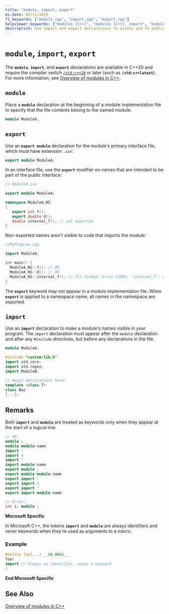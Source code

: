 ```yaml
---
title: "module, import, export"
ms.date: 02/11/2025
f1_keywords: ["module_cpp", "import_cpp", "export_cpp"]
helpviewer_keywords: ["modules [C++]", "modules [C++], import", "modules [C++], export"]
description: Use import and export declarations to access and to publish types and functions defined in the specified module.
---
```

# `module`, `import`, `export`

The **`module`**, **`import`**, and **`export`** declarations are available in C++20 and require the compiler switch [`/std:c++20`](../build/reference/std-specify-language-standard-version.md) or later (such as **`/std:c++latest`**). For more information, see [Overview of modules in C++](modules-cpp.md).

## `module`

Place a **`module`** declaration at the beginning of a module implementation file to specify that the file contents belong to the named module.

```cpp
module ModuleA;
```

## `export`

Use an **`export module`** declaration for the module's primary interface file, which must have extension *`.ixx`*:

```cpp
export module ModuleA;
```

In an interface file, use the **`export`** modifier on names that are intended to be part of the public interface:

```cpp
// ModuleA.ixx

export module ModuleA;

namespace ModuleA_NS
{
   export int f();
   export double d();
   double internal_f(); // not exported
}
```

Non-exported names aren't visible to code that imports the module:

```cpp
//MyProgram.cpp

import ModuleA;

int main() {
  ModuleA_NS::f(); // OK
  ModuleA_NS::d(); // OK
  ModuleA_NS::internal_f(); // Ill-formed: error C2065: 'internal_f': undeclared identifier
}
```

The **`export`** keyword may not appear in a module implementation file. When **`export`** is applied to a namespace name, all names in the namespace are exported.

## `import`

Use an **`import`** declaration to make a module's names visible in your program. The `import` declaration must appear after the `module` declaration and after any `#include` directives, but before any declarations in the file.

```cpp
module ModuleA;

#include "custom-lib.h"
import std.core;
import std.regex;
import ModuleB;

// begin declarations here:
template <class T>
class Baz
{...};
```

## Remarks

Both **`import`** and **`module`** are treated as keywords only when they appear at the start of a logical line:

```cpp
// OK:
module ;
module module-name
import :
import <
import "
import module-name
export module ;
export module module-name
export import :
export import <
export import "
export import module-name

// Error:
int i; module ;
```

**Microsoft Specific**

In Microsoft C++, the tokens **`import`** and **`module`** are always identifiers and never keywords when they're used as arguments to a macro.

### Example

```cpp
#define foo(...) __VA_ARGS__
foo(
import // Always an identifier, never a keyword
)
```

**End Microsoft Specific**

## See Also

[Overview of modules in C++](modules-cpp.md)
